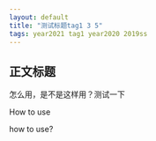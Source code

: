 ```yaml
---
layout: default
title: "测试标题tag1 3 5"
tags: year2021 tag1 year2020 2019ss  
---
```


## 正文标题

怎么用，是不是这样用？测试一下



How to use

how to use?

